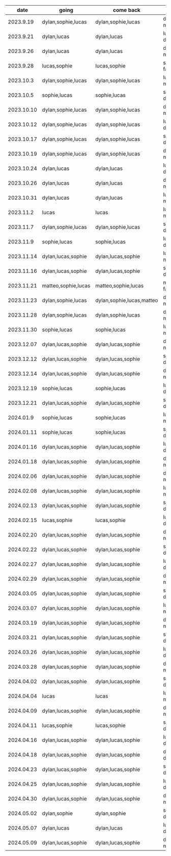 | date | going | come back | driver|
|------|-------|-----------|-------|
|2023.9.19 | dylan,sophie,lucas | dylan,sophie,lucas| dylan's mom| 
|2023.9.21 | dylan,lucas        | dylan,lucas       | lucas's dad|
|2023.9.26 | dylan,lucas        | dylan,lucas       | dylan's mom|
|2023.9.28 | lucas,sophie       | lucas,sophie      | sophie's family|
|2023.10.3 | dylan,sophie,lucas | dylan,sophie,lucas| lucas's mom| 
|2023.10.5 | sophie,lucas       | sophie,lucas      | sophie's dad| 
|2023.10.10| dylan,sophie,lucas | dylan,sophie,lucas| dylan's mom|
|2023.10.12| dylan,sophie,lucas | dylan,sophie,lucas| lucas's dad|
|2023.10.17| dylan,sophie,lucas | dylan,sophie,lucas| sophie's dad|
|2023.10.19| dylan,sophie,lucas | dylan,sophie,lucas| dylan's mom|
|2023.10.24| dylan,lucas        | dylan,lucas       | lucas's dad|
|2023.10.26| dylan,lucas        | dylan,lucas       | dylan's mom|
|2023.10.31| dylan,lucas        | dylan,lucas       | lucas's mom|
|2023.11.2 | lucas              | lucas             | lucas's mom|
|2023.11.7 | dylan,sophie,lucas | dylan,sophie,lucas| sophie's dad |
|2023.11.9 | sophie,lucas       | sophie,lucas      | lucas's dad |
|2023.11.14| dylan,lucas,sophie | dylan,lucas,sophie| lucas's mom |
|2023.11.16| dylan,lucas,sophie | dylan,lucas,sophie| sophie's dad |
|2023.11.21| matteo,sophie,lucas|matteo,sophie,lucas| matteo's family|
|2023.11.23| dylan,sophie,lucas | dylan,sophie,lucas,matteo| dylan's mom|
|2023.11.28| dylan,sophie,lucas | dylan,sophie,lucas| dylan's mom|
|2023.11.30| sophie,lucas       | sophie,lucas      | lucas's mom|
|2023.12.07| dylan,lucas,sophie | dylan,lucas,sophie| dylan's mom |
|2023.12.12| dylan,lucas,sophie | dylan,lucas,sophie| sophie's dad |
|2023.12.14| dylan,lucas,sophie | dylan,lucas,sophie| dylan's mom|
|2023.12.19| sophie,lucas       | sophie,lucas      | lucas's dad|
|2023.12.21| dylan,lucas,sophie | dylan,lucas,sophie| sophie's dad |
|2024.01.9 | sophie,lucas       | sophie,lucas      | lucas's mom|
|2024.01.11| sophie,lucas       | sophie,lucas      | sophie's dad|
|2024.01.16| dylan,lucas,sophie | dylan,lucas,sophie| lucas's dad|
|2024.01.18| dylan,lucas,sophie | dylan,lucas,sophie| dylan's mom|
|2024.02.06| dylan,lucas,sophie | dylan,lucas,sophie| dylan's mom|
|2024.02.08| dylan,lucas,sophie | dylan,lucas,sophie| lucas's mom|
|2024.02.13| dylan,lucas,sophie | dylan,lucas,sophie| sophie's dad|
|2024.02.15| lucas,sophie       | lucas,sophie      | lucas's dad|
|2024.02.20| dylan,lucas,sophie | dylan,lucas,sophie| dylan's mom|
|2024.02.22| dylan,lucas,sophie | dylan,lucas,sophie| sophie's dad|
|2024.02.27| dylan,lucas,sophie | dylan,lucas,sophie| lucas's dad|
|2024.02.29| dylan,lucas,sophie | dylan,lucas,sophie| dylan's mom|
|2024.03.05| dylan,lucas,sophie | dylan,lucas,sophie| sophie's dad|
|2024.03.07| dylan,lucas,sophie | dylan,lucas,sophie| lucas's mom|
|2024.03.19| dylan,lucas,sophie | dylan,lucas,sophie| dylan's mom|
|2024.03.21| dylan,lucas,sophie | dylan,lucas,sophie| sophie's dad|
|2024.03.26| dylan,lucas,sophie | dylan,lucas,sophie| lucas's dad|
|2024.03.28| dylan,lucas,sophie | dylan,lucas,sophie| dylan's mom|
|2024.04.02| dylan,lucas,sophie | dylan,lucas,sophie| sophie's dad|
|2024.04.04| lucas              | lucas             | lucas's mom|
|2024.04.09| dylan,lucas,sophie | dylan,lucas,sophie| dylan's mom|
|2024.04.11| lucas,sophie       | lucas,sophie      | sophie's dad|
|2024.04.16| dylan,lucas,sophie | dylan,lucas,sophie| lucas's dad|
|2024.04.18| dylan,lucas,sophie | dylan,lucas,sophie| dylan's dad|
|2024.04.23| dylan,lucas,sophie | dylan,lucas,sophie| sophie's dad|
|2024.04.25| dylan,lucas,sophie | dylan,lucas,sophie| lucas's dad|
|2024.04.30| dylan,lucas,sophie | dylan,lucas,sophie| dylan's mom|
|2024.05.02| dylan,sophie       | dylan,sophie      | sophie's dad|
|2024.05.07| dylan,lucas        | dylan,lucas       | lucas's dad|
|2024.05.09| dylan,lucas,sophie | dylan,lucas,sophie| dylan's mom|
